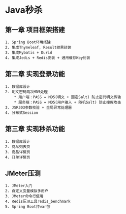 # Java秒杀

## 第一章 项目框架搭建
    1. Spring Boot环境搭建
    2. 集成Thymeleaf, Result结果封装
    3. 集成Mybatis + Durid
    4. 集成Jedis + Redis安装 + 通用缓存Key封装

## 第二章 实现登录功能
    1. 数据库设计
    2. 明文密码两次MD5处理
        * 用户端：PASS = MD5(明文 + 固定Salt) 防止密码明文传输
        * 服务端：PASS = MD5(用户输入 + 随机Salt) 防止撞库攻击
    3. JSR303参数校验 + 全局异常处理器
    4. 分布式Session

## 第三章 实现秒杀功能
    1. 数据库设计
    2. 商品列表页
    3. 商品详情页
    4. 订单详情页

## JMeter压测
    1. JMeter入门
    2. 自定义变量模拟多用户
    3. JMeter命令行使用
    4. Redis压测工具redis_benchmark
    5. Spring Boot打war包
 